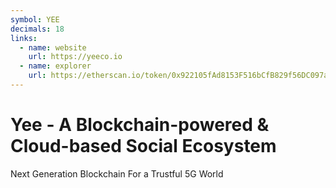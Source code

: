 ```yaml
---
symbol: YEE
decimals: 18
links:
  - name: website
    url: https://yeeco.io
  - name: explorer
    url: https://etherscan.io/token/0x922105fAd8153F516bCfB829f56DC097a0E1D705
---
```


# Yee - A Blockchain-powered & Cloud-based Social Ecosystem

Next Generation Blockchain For a Trustful 5G World
